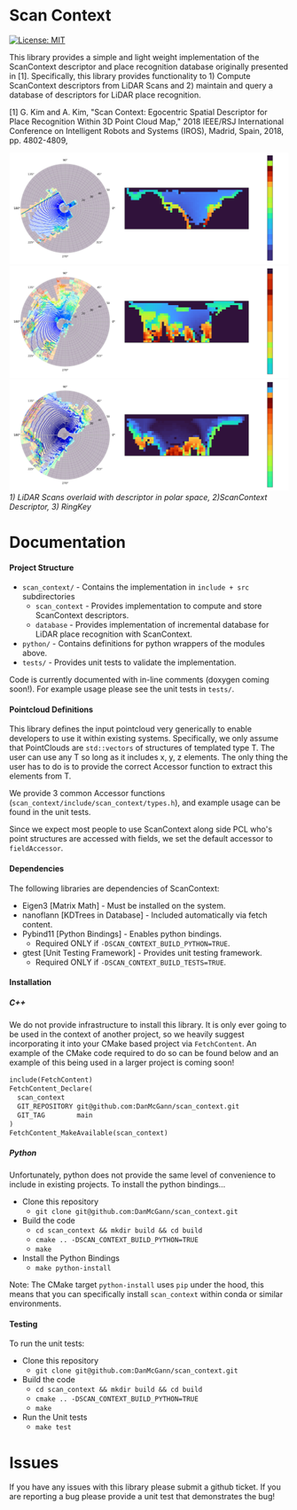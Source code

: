 # Scan Context
[![License: MIT](https://img.shields.io/badge/License-MIT-yellow.svg)](https://opensource.org/licenses/MIT)

This library provides a simple and light weight implementation of the ScanContext descriptor and place recognition database originally presented in [1]. Specifically, this library provides functionality to 1) Compute ScanContext descriptors from LiDAR Scans and 2) maintain and query a database of descriptors for LiDAR place recognition.

[1] G. Kim and A. Kim, "Scan Context: Egocentric Spatial Descriptor for Place Recognition Within 3D Point Cloud Map," 2018 IEEE/RSJ International Conference on Intelligent Robots and Systems (IROS), Madrid, Spain, 2018, pp. 4802-4809,

![Example ScanContext 1](./media/newer_college_example_1.png)
![Example ScanContext 2](./media/newer_college_example_2.png)
![Example ScanContext 3](./media/newer_college_example_3.png)
*1) LiDAR Scans overlaid with descriptor in polar space, 2)ScanContext Descriptor, 3) RingKey*

# Documentation

#### Project Structure
* `scan_context/` - Contains the implementation in `include + src` subdirectories
  * `scan_context` - Provides implementation to compute and store ScanContext descriptors.
  * `database` - Provides implementation of incremental database for LiDAR place recognition with ScanContext.
* `python/` - Contains definitions for python wrappers of the modules above.
* `tests/` - Provides unit tests to validate the implementation.

Code is currently documented with in-line comments (doxygen coming soon!). For example usage please see the unit tests in `tests/`.


#### Pointcloud Definitions
This library defines the input pointcloud very generically to enable developers to use it within existing systems. Specifically, we only assume that PointClouds are `std::vectors` of structures of templated type T. The user can use any T so long as it includes x, y, z elements. The only thing the user has to do is to provide the correct Accessor function to extract this elements from T.

We provide 3 common Accessor functions (`scan_context/include/scan_context/types.h`), and example usage can be found in the unit tests.

Since we expect most people to use ScanContext along side PCL who's point structures are accessed with fields, we set the default accessor to `fieldAccessor`.

#### Dependencies
The following libraries are dependencies of ScanContext:
* Eigen3 [Matrix Math] - Must be installed on the system.
* nanoflann [KDTrees in Database] - Included automatically via fetch content.
* Pybind11 [Python Bindings] - Enables python bindings.
  * Required ONLY if `-DSCAN_CONTEXT_BUILD_PYTHON=TRUE`.
* gtest [Unit Testing Framework] - Provides unit testing framework.
  * Required ONLY if `-DSCAN_CONTEXT_BUILD_TESTS=TRUE`.

#### Installation
##### C++
We do not provide infrastructure to install this library. It is only ever going to be used in the context of another project, so we heavily suggest incorporating it into your CMake based project via `FetchContent`. An example of the CMake code required to do so can be found below and an example of this being used in a larger project is coming soon!

```
include(FetchContent)
FetchContent_Declare(
  scan_context
  GIT_REPOSITORY git@github.com:DanMcGann/scan_context.git
  GIT_TAG        main
)
FetchContent_MakeAvailable(scan_context)
```

##### Python
Unfortunately, python does not provide the same level of convenience to include in existing projects. To install the python bindings...
* Clone this repository
  * `git clone git@github.com:DanMcGann/scan_context.git`
* Build the code
  * `cd scan_context && mkdir build && cd build`
  * `cmake .. -DSCAN_CONTEXT_BUILD_PYTHON=TRUE`
  * `make`
* Install the Python Bindings
  * `make python-install`

Note: The CMake target `python-install` uses `pip` under the hood, this means that you can specifically install `scan_context` within conda or similar environments.


#### Testing
To run the unit tests:
* Clone this repository
  * `git clone git@github.com:DanMcGann/scan_context.git`
* Build the code
  * `cd scan_context && mkdir build && cd build`
  * `cmake .. -DSCAN_CONTEXT_BUILD_PYTHON=TRUE`
  * `make`
* Run the Unit tests
  * `make test`

# Issues
If you have any issues with this library please submit a github ticket. If you are reporting a bug please provide a unit test that demonstrates the bug!

